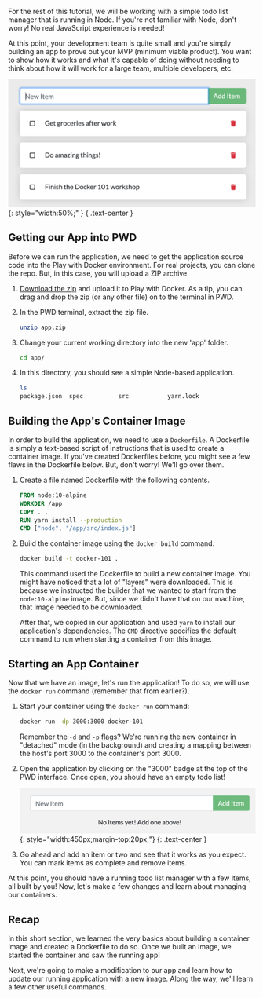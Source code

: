 
For the rest of this tutorial, we will be working with a simple todo
list manager that is running in Node. If you're not familiar with Node,
don't worry! No real JavaScript experience is needed!

At this point, your development team is quite small and you're simply
building an app to prove out your MVP (minimum viable product). You want
to show how it works and what it's capable of doing without needing to
think about how it will work for a large team, multiple developers, etc.

![Todo List Manager Screenshot](todo-list-sample.png){: style="width:50%;" }
{ .text-center }


## Getting our App into PWD

Before we can run the application, we need to get the application source code into 
the Play with Docker environment. For real projects, you can clone the repo. But, in
this case, you will upload a ZIP archive.

1. [Download the zip](/assets/app.zip) and upload it to Play with Docker. As a
   tip, you can drag and drop the zip (or any other file) on to the terminal in PWD.

1. In the PWD terminal, extract the zip file.

    ```bash
    unzip app.zip
    ```

1. Change your current working directory into the new 'app' folder.

    ```bash
    cd app/
    ```

1. In this directory, you should see a simple Node-based application.

    ```bash
    ls
    package.json  spec          src           yarn.lock
    ```


## Building the App's Container Image

In order to build the application, we need to use a `Dockerfile`. A
Dockerfile is simply a text-based script of instructions that is used to
create a container image. If you've created Dockerfiles before, you might
see a few flaws in the Dockerfile below. But, don't worry! We'll go over them.

1. Create a file named Dockerfile with the following contents.

    ```dockerfile
    FROM node:10-alpine
    WORKDIR /app
    COPY . .
    RUN yarn install --production
    CMD ["node", "/app/src/index.js"]
    ```

1. Build the container image using the `docker build` command.

    ```bash
    docker build -t docker-101 .
    ```

    This command used the Dockerfile to build a new container image. You might
    have noticed that a lot of "layers" were downloaded. This is because we instructed
    the builder that we wanted to start from the `node:10-alpine` image. But, since we
    didn't have that on our machine, that image needed to be downloaded.

    After that, we copied in our application and used `yarn` to install our application's
    dependencies. The `CMD` directive specifies the default command to run when starting
    a container from this image.


## Starting an App Container

Now that we have an image, let's run the application! To do so, we will use the `docker run`
command (remember that from earlier?).

1. Start your container using the `docker run` command:

    ```bash
    docker run -dp 3000:3000 docker-101
    ```

    Remember the `-d` and `-p` flags? We're running the new container in "detached" mode (in the 
    background) and creating a mapping between the host's port 3000 to the container's port 3000.

1. Open the application by clicking on the "3000" badge at the top of the PWD interface. Once open,
   you should have an empty todo list!

    ![Empty Todo List](todo-list-empty.png){: style="width:450px;margin-top:20px;"}
    {: .text-center }

1. Go ahead and add an item or two and see that it works as you expect. You can mark items as
   complete and remove items.


At this point, you should have a running todo list manager with a few items, all built by you!
Now, let's make a few changes and learn about managing our containers.


## Recap

In this short section, we learned the very basics about building a container image and created a
Dockerfile to do so. Once we built an image, we started the container and saw the running app!

Next, we're going to make a modification to our app and learn how to update our running application
with a new image. Along the way, we'll learn a few other useful commands.
